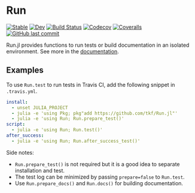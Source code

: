 # Run

[![Stable](https://img.shields.io/badge/docs-stable-blue.svg)](https://tkf.github.io/Run.jl/stable)
[![Dev](https://img.shields.io/badge/docs-dev-blue.svg)](https://tkf.github.io/Run.jl/dev)
[![Build Status](https://travis-ci.com/tkf/Run.jl.svg?branch=master)](https://travis-ci.com/tkf/Run.jl)
[![Codecov](https://codecov.io/gh/tkf/Run.jl/branch/master/graph/badge.svg)](https://codecov.io/gh/tkf/Run.jl)
[![Coveralls](https://coveralls.io/repos/github/tkf/Run.jl/badge.svg?branch=master)](https://coveralls.io/github/tkf/Run.jl?branch=master)
[![GitHub last commit](https://img.shields.io/github/last-commit/tkf/Run.jl.svg?style=social&logo=github)](https://github.com/tkf/Run.jl)

Run.jl provides functions to run tests or build documentation in an
isolated environment.  See more in the
[documentation](https://tkf.github.io/Run.jl/dev).

## Examples

To use `Run.test` to run tests in Travis CI, add the following snippet
in `.travis.yml`.

```yaml
install:
  - unset JULIA_PROJECT
  - julia -e 'using Pkg; pkg"add https://github.com/tkf/Run.jl"'
  - julia -e 'using Run; Run.prepare_test()'
script:
  - julia -e 'using Run; Run.test()'
after_success:
  - julia -e 'using Run; Run.after_success_test()'
```

Side notes:

* `Run.prepare_test()` is not required but it is a good idea to
  separate installation and test.
* The test log can be minimized by passing `prepare=false` to `Run.test`.
* Use `Run.prepare_docs()` and `Run.docs()` for building documentation.
